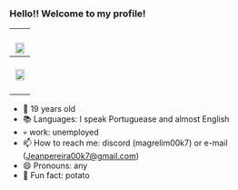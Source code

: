 ### Hello!! Welcome to my profile!

| <br><img src="https://media.giphy.com/media/9gy6lHMUgcwd6p47ym/giphy.gif" width="90%" >|
|------------------------------------------------------------------------------------------------------------------------------|
| <br><div align="center"><img src="https://github-readme-stats.vercel.app/api/top-langs/?username=Chris00k7&layout=compact&langs_count=20&theme=dracula&border_color=ff6e96" width="90%" ></div><br>|

- 🎂 19 years old
- 📚 Languages: I speak Portuguease and almost English
- 💀 work: unemployed
- 📫 How to reach me: discord (magrelim00k7) or e-mail (Jeanpereira00k7@gmail.com)
- 😄 Pronouns: any
- 🎲 Fun fact: potato

